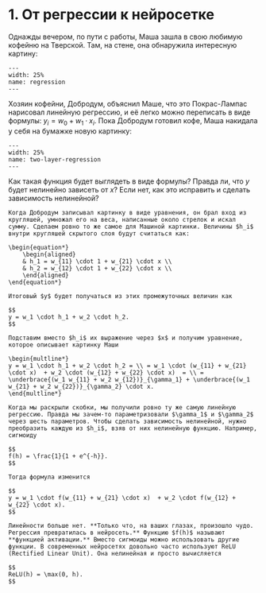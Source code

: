 # 1. От регрессии к нейросетке

Однажды вечером, по пути с работы, Маша зашла в свою любимую кофейню на Тверской. Там, на стене, она обнаружила интересную картину:

```{figure} ../images/problem_set_01/img01_regr.png
---
width: 25%
name: regression
---
```

Хозяин кофейни, Добродум, объяснил Маше, что это Покрас-Лампас нарисовал линейную регрессию, и её легко можно переписать в виде формулы: $y_i = w_0 + w_1 \cdot x_i.$ Пока Добродум готовил кофе, Маша накидала у себя на бумажке новую картинку: 

```{figure} ../images/problem_set_01/img01_dobronet.png
---
width: 25%
name: two-layer-regression
---
```

Как такая функция будет выглядеть в виде формулы? Правда ли, что $y$ будет нелинейно зависеть от $x$? Если нет, как это исправить и сделать зависимость нелинейной? 


```{dropdown} Решение
Когда Добродум записывал картинку в виде уравнения, он брал вход из кругляшей, умножал его на веса, написанные около стрелок и искал сумму. Сделаем ровно то же самое для Машиной картинки. Величины $h_i$ внутри кругляшей скрытого слоя будут считаться как: 

\begin{equation*}
    \begin{aligned} 
    & h_1 = w_{11} \cdot 1 + w_{21} \cdot x \\
    & h_2 = w_{12} \cdot 1 + w_{22} \cdot x \\
    \end{aligned} 
\end{equation*}

Итоговый $y$ будет получаться из этих промежуточных величин как

$$
y = w_1 \cdot h_1 + w_2 \cdot h_2.
$$

Подставим вместо $h_i$ их выражение через $x$ и получим уравнение, которое описывает картинку Маши

\begin{multline*} 
y = w_1 \cdot h_1 + w_2 \cdot h_2 = \\ = w_1 \cdot (w_{11} + w_{21} \cdot x)  + w_2 \cdot (w_{12} + w_{22} \cdot x)  = \\ = \underbrace{(w_1 w_{11} + w_2 w_{12})}_{\gamma_1} + \underbrace{(w_1 w_{21} + w_2 w_{22})}_{\gamma_2} \cdot x.
\end{multline*} 

Когда мы раскрыли скобки, мы получили ровно ту же самую линейную регрессию. Правда мы зачем-то параметризовали $\gamma_1$ и $\gamma_2$ через шесть параметров. Чтобы сделать зависимость нелинейной, нужно преобразить каждую из $h_i$, взяв от них нелинейную функцию. Например, сигмоиду

$$
f(h) = \frac{1}{1 + e^{-h}}.
$$

Тогда формула изменится

$$
y = w_1 \cdot f(w_{11} + w_{21} \cdot x)  + w_2 \cdot f(w_{12} + w_{22} \cdot x).
$$

Линейности больше нет. **Только что, на ваших глазах, произошло чудо. Регрессия превратилась в нейросеть.** Функцию $f(h)$ называют **функцией активации.** Вместо сигмоиды можно использовать другие функции. В современных нейросетях довольно часто используют ReLU (Rectified Linear Unit). Она нелинейная и просто вычисляется 

$$
ReLU(h) = \max(0, h).
$$ 


```
